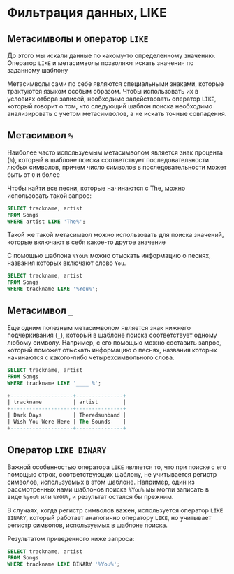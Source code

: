 # Фильтрация данных, LIKE

## Метасимволы и оператор `LIKE`

До этого мы искали данные по какому-то определенному значению. Оператор `LIKE` и метасимволы позволяют искать значения по заданному шаблону

Метасимволы сами по себе являются специальными знаками, которые трактуются языком особым образом. Чтобы использовать их в условиях отбора записей, необходимо задействовать оператор `LIKE`, который говорит о том, что следующий шаблон поиска необходимо анализировать с учетом метасимволов, а не искать точные совпадения.

## Метасимвол `%`

Наиболее часто используемым метасимволом является знак процента (`%`), который в шаблоне поиска соответствует последовательности любых символов, причем число символов в последовательности может быть от `0` и более

Чтобы найти все песни, которые начинаются с The, можно использовать такой запрос:

```sql
SELECT trackname, artist
FROM Songs
WHERE artist LIKE 'The%';
```

Такой же такой метасимвол можно использовать для поиска значений, которые включают в себя какое-то другое значение

С помощью шаблона `%You%` можно отыскать информацию о песнях, названия которых включают слово `You`.

```sql
SELECT trackname, artist
FROM Songs
WHERE trackname LIKE '%You%';
```

## Метасимвол `_`

Еще одним полезным метасимволом является знак нижнего подчеркивания (`_`), который в шаблоне поиска соответствует одному любому символу. Например, с его помощью можно составить запрос, который поможет отыскать информацию о песнях, названия которых начинаются с какого-либо четырехсимвольного слова.

```sql
SELECT trackname, artist
FROM Songs
WHERE trackname LIKE '____ %';
```

```sql
+--------------------+---------------+
| trackname          | artist        |
+--------------------+---------------+
| Dark Days          | Theredsunband |
| Wish You Were Here | The Sounds    |
+--------------------+---------------+
```

## **Оператор `LIKE BINARY`**

Важной особенностью оператора `LIKE` является то, что при поиске с его помощью строк, соответствующих шаблону, не учитывается регистр символов, используемых в этом шаблоне. Например, один из рассмотренных нами шаблонов поиска `%You%` мы могли записать в виде `%you%` или `%YOU%`, и результат остался бы прежним.

В случаях, когда регистр символов важен, используется оператор `LIKE BINARY`, который работает аналогично оператору `LIKE`, но учитывает регистр символов, используемых в шаблоне поиска.

Результатом приведенного ниже запроса:

```sql
SELECT trackname, artist
FROM Songs
WHERE trackname LIKE BINARY '%You%';
```